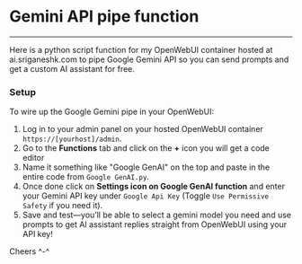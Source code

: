 # Gemini API pipe function
---
Here is a python script function for my OpenWebUI container hosted at ai.sriganeshk.com to pipe Google Gemini API so you can send prompts and get a custom AI assistant for free.

### Setup

To wire up the Google Gemini pipe in your OpenWebUI:

1. Log in to your admin panel on your hosted OpenWebUI container  `https://[yourhost]/admin`.  
2. Go to the **Functions** tab and click on the **+** icon you will get a code editor  
3. Name it something like "Google GenAI" on the top and paste in the entire code from `Google GenAI.py`.  
4. Once done click on **Settings icon on Google GenAI function** and enter your Gemini API key under `Google Api Key`  (Toggle `Use Permissive Safety` if you need it).  
6. Save and test—you’ll be able to select a gemini model you need and use prompts to get AI assistant replies straight from OpenWebUI using your API key!

Cheers ^-^
